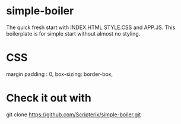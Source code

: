 # simple-boiler

The quick fresh start with INDEX.HTML STYLE.CSS and APP.JS. This boilerplate is for simple start without almost no styling.

# CSS

margin padding : 0, 
box-sizing: border-box,

# Check it out with 

git clone https://github.com/Scripterix/simple-boiler.git

